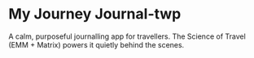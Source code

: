 # My Journey Journal-twp
A calm, purposeful journalling app for travellers. The Science of Travel (EMM + Matrix) powers it quietly behind the scenes.
